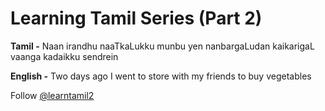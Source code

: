 # Learning Tamil Series (Part 2)

**Tamil -** Naan irandhu naaTkaLukku munbu yen nanbargaLudan kaikarigaL vaanga kadaikku sendrein

**English -** Two days ago I went to store with my friends to buy vegetables

Follow [@learntamil2](https://twitter.com/LearnTamil2)